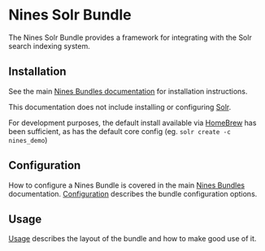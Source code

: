 Nines Solr Bundle
=================

The Nines Solr Bundle provides a framework for integrating with the Solr search
indexing system.

Installation
------------
See the main [Nines Bundles documentation](../../README.md) for installation 
instructions.

This documentation does not include installing or configuring [Solr][solr]. 

For development purposes, the default install available via [HomeBrew][homebrew]
has been sufficient, as has the default core config (eg. 
`solr create -c nines_demo`)

Configuration
-------------

How to configure a Nines Bundle is covered in the main [Nines Bundles](../../README.md)
documentation. [Configuration](config.md) describes the bundle configuration options.

Usage
-----

[Usage](usage.md) describes the layout of the bundle and how to make good use 
of it.

[solr]: https://solr.apache.org/guide/8_11/
[homebrew]: https://brew.sh/
